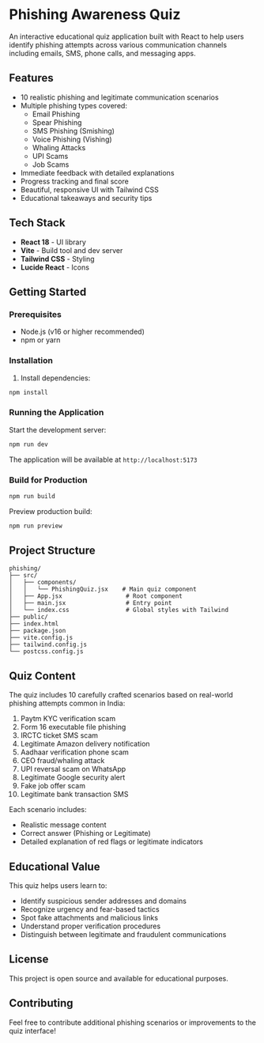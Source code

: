 # Phishing Awareness Quiz

An interactive educational quiz application built with React to help users identify phishing attempts across various communication channels including emails, SMS, phone calls, and messaging apps.

## Features

- 10 realistic phishing and legitimate communication scenarios
- Multiple phishing types covered:
  - Email Phishing
  - Spear Phishing
  - SMS Phishing (Smishing)
  - Voice Phishing (Vishing)
  - Whaling Attacks
  - UPI Scams
  - Job Scams
- Immediate feedback with detailed explanations
- Progress tracking and final score
- Beautiful, responsive UI with Tailwind CSS
- Educational takeaways and security tips

## Tech Stack

- **React 18** - UI library
- **Vite** - Build tool and dev server
- **Tailwind CSS** - Styling
- **Lucide React** - Icons

## Getting Started

### Prerequisites

- Node.js (v16 or higher recommended)
- npm or yarn

### Installation

1. Install dependencies:
```bash
npm install
```

### Running the Application

Start the development server:
```bash
npm run dev
```

The application will be available at `http://localhost:5173`

### Build for Production

```bash
npm run build
```

Preview production build:
```bash
npm run preview
```

## Project Structure

```
phishing/
├── src/
│   ├── components/
│   │   └── PhishingQuiz.jsx    # Main quiz component
│   ├── App.jsx                  # Root component
│   ├── main.jsx                 # Entry point
│   └── index.css                # Global styles with Tailwind
├── public/
├── index.html
├── package.json
├── vite.config.js
├── tailwind.config.js
└── postcss.config.js
```

## Quiz Content

The quiz includes 10 carefully crafted scenarios based on real-world phishing attempts common in India:

1. Paytm KYC verification scam
2. Form 16 executable file phishing
3. IRCTC ticket SMS scam
4. Legitimate Amazon delivery notification
5. Aadhaar verification phone scam
6. CEO fraud/whaling attack
7. UPI reversal scam on WhatsApp
8. Legitimate Google security alert
9. Fake job offer scam
10. Legitimate bank transaction SMS

Each scenario includes:
- Realistic message content
- Correct answer (Phishing or Legitimate)
- Detailed explanation of red flags or legitimate indicators

## Educational Value

This quiz helps users learn to:
- Identify suspicious sender addresses and domains
- Recognize urgency and fear-based tactics
- Spot fake attachments and malicious links
- Understand proper verification procedures
- Distinguish between legitimate and fraudulent communications

## License

This project is open source and available for educational purposes.

## Contributing

Feel free to contribute additional phishing scenarios or improvements to the quiz interface!
